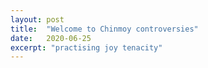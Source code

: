 ```yaml
---
layout: post
title:  "Welcome to Chinmoy controversies"
date:   2020-06-25
excerpt: "practising joy tenacity"
---
```

